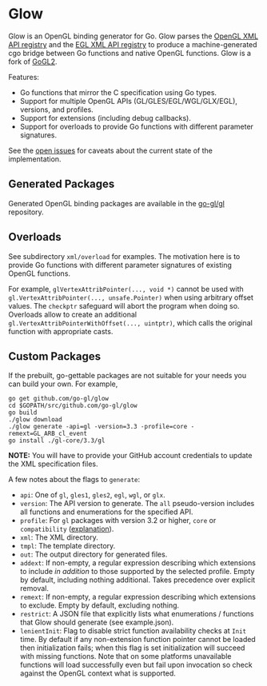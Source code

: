 Glow
====

Glow is an OpenGL binding generator for Go. Glow parses the [OpenGL XML API registry](https://github.com/KhronosGroup/OpenGL-Registry/tree/master/xml) and the [EGL XML API registry](https://github.com/KhronosGroup/EGL-Registry/tree/master/api) to produce a machine-generated cgo bridge between Go functions and native OpenGL functions. Glow is a fork of [GoGL2](https://github.com/chsc/gogl2).

Features:
- Go functions that mirror the C specification using Go types.
- Support for multiple OpenGL APIs (GL/GLES/EGL/WGL/GLX/EGL), versions, and profiles.
- Support for extensions (including debug callbacks).
- Support for overloads to provide Go functions with different parameter signatures.

See the [open issues](https://github.com/go-gl/glow/issues) for caveats about the current state of the implementation.

Generated Packages
------------------

Generated OpenGL binding packages are available in the [go-gl/gl](https://github.com/go-gl/gl) repository.

Overloads
---------

See subdirectory `xml/overload` for examples. The motivation here is to provide Go functions with different parameter signatures of existing OpenGL functions.

For example, `glVertexAttribPointer(..., void *)` cannot be used with `gl.VertexAttribPointer(..., unsafe.Pointer)` when using arbitrary offset values. The `checkptr` safeguard will abort the program when doing so.
Overloads allow to create an additional `gl.VertexAttribPointerWithOffset(..., uintptr)`, which calls the original function with appropriate casts.   


Custom Packages
---------------

If the prebuilt, go-gettable packages are not suitable for your needs you can build your own. For example,

    go get github.com/go-gl/glow
    cd $GOPATH/src/github.com/go-gl/glow
    go build
    ./glow download
    ./glow generate -api=gl -version=3.3 -profile=core -remext=GL_ARB_cl_event
    go install ./gl-core/3.3/gl

**NOTE:** You will have to provide your GitHub account credentials to update the XML specification files.

A few notes about the flags to `generate`:
- `api`: One of `gl`, `gles1`, `gles2`, `egl`, `wgl`, or `glx`.
- `version`: The API version to generate. The `all` pseudo-version includes all functions and enumerations for the specified API.
- `profile`: For `gl` packages with version 3.2 or higher, `core` or `compatibility` ([explanation](http://www.opengl.org/wiki/Core_And_Compatibility_in_Contexts)).
- `xml`: The XML directory.
- `tmpl`: The template directory.
- `out`: The output directory for generated files.
- `addext`: If non-empty, a regular expression describing which extensions to include _in addition_ to those supported by the selected profile. Empty by default, including nothing additional. Takes precedence over explicit removal.
- `remext`: If non-empty, a regular expression describing which extensions to exclude. Empty by default, excluding nothing.
- `restrict`: A JSON file that explicitly lists what enumerations / functions that Glow should generate (see example.json).
- `lenientInit`: Flag to disable strict function availability checks at `Init` time. By default if any non-extension function pointer cannot be loaded then initialization fails; when this flag is set initialization will succeed with missing functions. Note that on some platforms unavailable functions will load successfully even but fail upon invocation so check against the OpenGL context what is supported.
